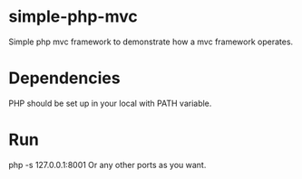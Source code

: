 # simple-php-mvc
Simple php mvc framework to demonstrate how a mvc framework operates.

# Dependencies
PHP should be set up in your local with PATH variable.

# Run
php -s 127.0.0.1:8001
Or any other ports as you want.
